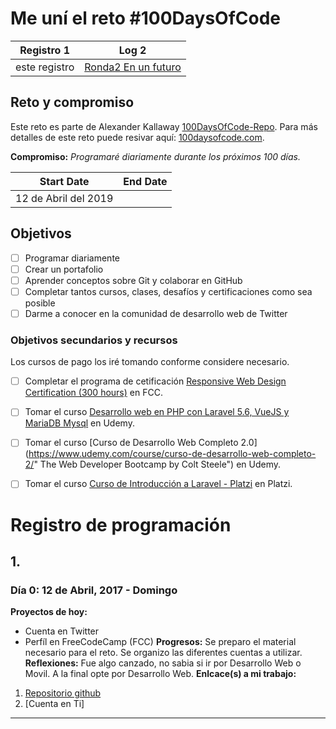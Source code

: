 # Me uní el reto #100DaysOfCode

| Registro 1 | Log 2 |
| --- | --- |
| este registro | [Ronda2 En un futuro]()

## Reto y compromiso
Este reto es parte  de Alexander Kallaway [100DaysOfCode-Repo](https://github.com/Kallaway/100-days-of-code "the official repo"). Para más detalles de este reto puede resivar aquí: [100daysofcode.com](http://100daysofcode.com/ "100daysofcode.com").

**Compromiso:** *Programaré diariamente durante los próximos 100 días.*

|  Start Date   | End Date     |
| ------------- | ------------ |
| 12 de Abril del 2019 | |

## Objetivos
- [ ] Programar diariamente
- [ ] Crear un portafolio
- [ ] Aprender conceptos sobre Git y colaborar en GitHub
- [ ] Completar tantos cursos, clases, desafíos y certificaciones como sea posible
- [ ] Darme a conocer en la comunidad de desarrollo web de Twitter

### Objetivos secundarios y recursos
Los cursos de pago los iré tomando conforme considere necesario.

  - [ ] Completar el programa de cetificación [Responsive Web Design Certification (300 hours)](https://www.freecodecamp.com/james-priest "FCC Profile") en FCC.
  - [ ] Tomar el curso [Desarrollo web en PHP con Laravel 5.6, VueJS y MariaDB Mysql](https://www.udemy.com/course/desarrollo-web-en-php-con-laravel-vuejs-y-mariadb/) en Udemy.
  - [ ] Tomar el curso [Curso de Desarrollo Web Completo 2.0](https://www.udemy.com/course/curso-de-desarrollo-web-completo-2/" The Web Developer Bootcamp by Colt Steele") en Udemy.

  - [ ] Tomar el curso [Curso de Introducción a Laravel - Platzi](https://platzi.com/cursos/intro-laravel/) en Platzi.


# Registro de programación

## 1.
### Día 0: 12 de Abril, 2017 - Domingo

**Proyectos de hoy:**
- Cuenta en Twitter
- Perfíl en FreeCodeCamp (FCC)
**Progresos:**
Se preparo el material necesario para el reto.
Se organizo las diferentes cuentas a utilizar.
**Reflexiones:**
Fue algo canzado, no sabia si ir por Desarrollo Web o Movil. A la final opte por Desarrollo Web.
**Enlcace(s) a mi trabajo:**
1.  [Repositorio github](https://github.com/zoiber/100-days-of-code-R1)
2.  [Cuenta en Ti]
<!--
## Pensamientos finales para la Ronda 1
### January XX, 20XX
-->

---
